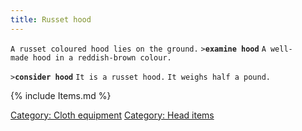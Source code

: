 ```yaml
---
title: Russet hood
---
```


`A russet coloured hood lies on the ground.`
`>`**`examine hood`**
`A well-made hood in a reddish-brown colour.`

`>`**`consider hood`**
`It is a russet hood.`
`It weighs half a pound.`

{% include Items.md %}

[Category: Cloth equipment](Category:_Cloth_equipment "wikilink")
[Category: Head items](Category:_Head_items "wikilink")